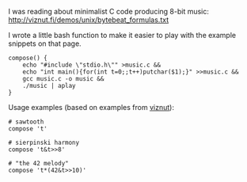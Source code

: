 
I was reading about minimalist C code producing 8-bit music: <http://viznut.fi/demos/unix/bytebeat_formulas.txt>

I wrote a little bash function to make it easier to play with the example snippets on that page.

    compose() {
        echo "#include \"stdio.h\"" >music.c &&
        echo "int main(){for(int t=0;;t++)putchar($1);}" >>music.c &&
        gcc music.c -o music &&
        ./music | aplay
    }

Usage examples (based on examples from [viznut](http://viznut.fi/demos/unix/bytebeat_formulas.txt)):

    # sawtooth
    compose 't'

    # sierpinski harmony
    compose 't&t>>8'

    # "the 42 melody"
    compose 't*(42&t>>10)'
